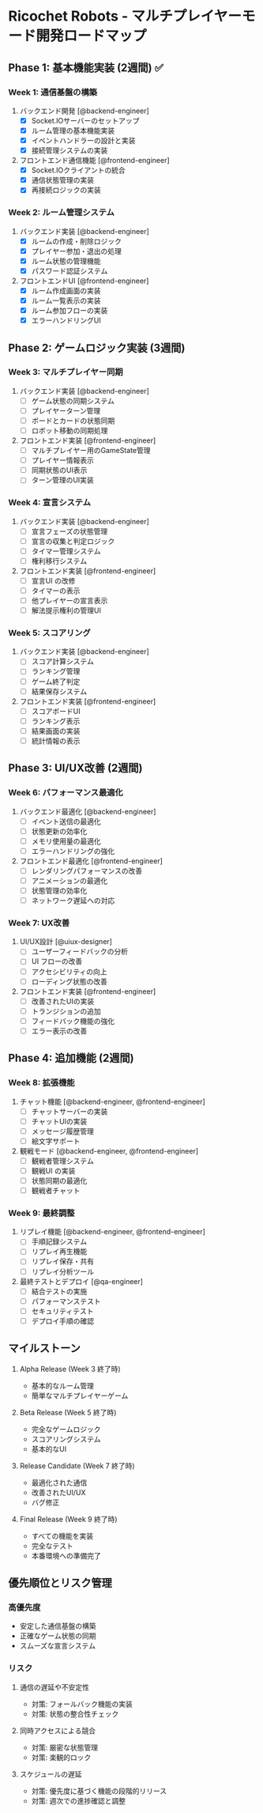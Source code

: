 # Ricochet Robots - マルチプレイヤーモード開発ロードマップ

## Phase 1: 基本機能実装 (2週間) ✅

### Week 1: 通信基盤の構築
1. バックエンド開発 [@backend-engineer]
   - [x] Socket.IOサーバーのセットアップ
   - [x] ルーム管理の基本機能実装
   - [x] イベントハンドラーの設計と実装
   - [x] 接続管理システムの実装

2. フロントエンド通信機能 [@frontend-engineer]
   - [x] Socket.IOクライアントの統合
   - [x] 通信状態管理の実装
   - [x] 再接続ロジックの実装

### Week 2: ルーム管理システム
1. バックエンド実装 [@backend-engineer]
   - [x] ルームの作成・削除ロジック
   - [x] プレイヤー参加・退出の処理
   - [x] ルーム状態の管理機能
   - [x] パスワード認証システム

2. フロントエンドUI [@frontend-engineer]
   - [x] ルーム作成画面の実装
   - [x] ルーム一覧表示の実装
   - [x] ルーム参加フローの実装
   - [x] エラーハンドリングUI

## Phase 2: ゲームロジック実装 (3週間)

### Week 3: マルチプレイヤー同期
1. バックエンド実装 [@backend-engineer]
   - [ ] ゲーム状態の同期システム
   - [ ] プレイヤーターン管理
   - [ ] ボードとカードの状態同期
   - [ ] ロボット移動の同期処理

2. フロントエンド実装 [@frontend-engineer]
   - [ ] マルチプレイヤー用のGameState管理
   - [ ] プレイヤー情報表示
   - [ ] 同期状態のUI表示
   - [ ] ターン管理のUI実装

### Week 4: 宣言システム
1. バックエンド実装 [@backend-engineer]
   - [ ] 宣言フェーズの状態管理
   - [ ] 宣言の収集と判定ロジック
   - [ ] タイマー管理システム
   - [ ] 権利移行システム

2. フロントエンド実装 [@frontend-engineer]
   - [ ] 宣言UI の改修
   - [ ] タイマーの表示
   - [ ] 他プレイヤーの宣言表示
   - [ ] 解法提示権利の管理UI

### Week 5: スコアリング
1. バックエンド実装 [@backend-engineer]
   - [ ] スコア計算システム
   - [ ] ランキング管理
   - [ ] ゲーム終了判定
   - [ ] 結果保存システム

2. フロントエンド実装 [@frontend-engineer]
   - [ ] スコアボードUI
   - [ ] ランキング表示
   - [ ] 結果画面の実装
   - [ ] 統計情報の表示

## Phase 3: UI/UX改善 (2週間)

### Week 6: パフォーマンス最適化
1. バックエンド最適化 [@backend-engineer]
   - [ ] イベント送信の最適化
   - [ ] 状態更新の効率化
   - [ ] メモリ使用量の最適化
   - [ ] エラーハンドリングの強化

2. フロントエンド最適化 [@frontend-engineer]
   - [ ] レンダリングパフォーマンスの改善
   - [ ] アニメーションの最適化
   - [ ] 状態管理の効率化
   - [ ] ネットワーク遅延への対応

### Week 7: UX改善
1. UI/UX設計 [@uiux-designer]
   - [ ] ユーザーフィードバックの分析
   - [ ] UI フローの改善
   - [ ] アクセシビリティの向上
   - [ ] ローディング状態の改善

2. フロントエンド実装 [@frontend-engineer]
   - [ ] 改善されたUIの実装
   - [ ] トランジションの追加
   - [ ] フィードバック機能の強化
   - [ ] エラー表示の改善

## Phase 4: 追加機能 (2週間)

### Week 8: 拡張機能
1. チャット機能 [@backend-engineer, @frontend-engineer]
   - [ ] チャットサーバーの実装
   - [ ] チャットUIの実装
   - [ ] メッセージ履歴管理
   - [ ] 絵文字サポート

2. 観戦モード [@backend-engineer, @frontend-engineer]
   - [ ] 観戦者管理システム
   - [ ] 観戦UI の実装
   - [ ] 状態同期の最適化
   - [ ] 観戦者チャット

### Week 9: 最終調整
1. リプレイ機能 [@backend-engineer, @frontend-engineer]
   - [ ] 手順記録システム
   - [ ] リプレイ再生機能
   - [ ] リプレイ保存・共有
   - [ ] リプレイ分析ツール

2. 最終テストとデプロイ [@qa-engineer]
   - [ ] 結合テストの実施
   - [ ] パフォーマンステスト
   - [ ] セキュリティテスト
   - [ ] デプロイ手順の確認

## マイルストーン

1. Alpha Release (Week 3 終了時)
   - 基本的なルーム管理
   - 簡単なマルチプレイヤーゲーム

2. Beta Release (Week 5 終了時)
   - 完全なゲームロジック
   - スコアリングシステム
   - 基本的なUI

3. Release Candidate (Week 7 終了時)
   - 最適化された通信
   - 改善されたUI/UX
   - バグ修正

4. Final Release (Week 9 終了時)
   - すべての機能を実装
   - 完全なテスト
   - 本番環境への準備完了

## 優先順位とリスク管理

### 高優先度
- 安定した通信基盤の構築
- 正確なゲーム状態の同期
- スムーズな宣言システム

### リスク
1. 通信の遅延や不安定性
   - 対策: フォールバック機能の実装
   - 対策: 状態の整合性チェック

2. 同時アクセスによる競合
   - 対策: 厳密な状態管理
   - 対策: 楽観的ロック

3. スケジュールの遅延
   - 対策: 優先度に基づく機能の段階的リリース
   - 対策: 週次での進捗確認と調整